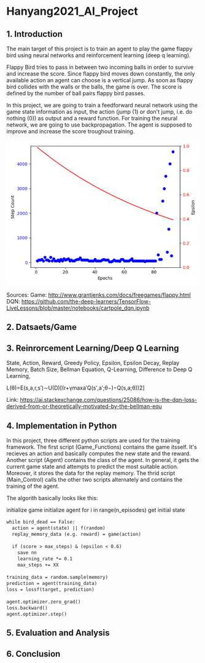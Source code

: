 # Hanyang2021_AI_Project

## 1. Introduction
The main target of this project is to train an agent to play the game flappy bird using neural networks and reinforcement learning (deep q learning).   
  
Flappy Bird tries to pass in between two incoming balls in order to survive and increase the score. Since flappy bird moves down constantly, the only available action an agent can choose is a vertical jump. As soon as flappy bird collides with the walls or the balls, the game is over. The score is defined by the number of ball pairs flappy bird passes.  
  
In this project, we are going to train a feedforward neural network using the game state information as input, 
the action (jump (1) or don't jump, i.e. do nothing (0)) as output and a reward function. For training the neural network, 
we are going to use backpropagation. The agent is supposed to improve and increase the score troughout training.  

<img src="Result_Training_Simple_Game.png">

Sources: 
Game: http://www.grantjenks.com/docs/freegames/flappy.html  
DQN: https://github.com/the-deep-learners/TensorFlow-LiveLessons/blob/master/notebooks/cartpole_dqn.ipynb


## 2. Datsaets/Game

## 3. Reinrorcement Learning/Deep Q Learning

State, Action, Reward, Greedy Policy, Epsilon, Epsilon Decay, Replay Memory, Batch Size, Bellman Equation, Q-Learning, Difference to Deep Q Learning, 

L(θ)=E(s,a,r,s′)∼U(D)[(r+γmaxa′Q(s′,a′;θ−)−Q(s,a;θ))2]

Link: https://ai.stackexchange.com/questions/25086/how-is-the-dqn-loss-derived-from-or-theoretically-motivated-by-the-bellman-equ

## 4. Implementation in Python
In this project, three different python scripts are used for the training framework. The first script (Game_Functions) contains the game itsself. It's recieves an action and basically computes the new state and the reward. Another script (Agent) contains the class of the agent. In general, it gets the current game state and attempts to predict the most suitable action. Moreover, it stores the data for the replay memory. The thrid script (Main_Control) calls the other two scripts alternately and contains the training of the agent.
  
The algorith basically looks like this:  
  
initialize game
initialize agent
for i in range(n_episodes)
    get initial state
    
    while bird_dead == False:
      action = agent(state) || f(random)
      replay_memory_data (e.g. reward) = game(action)
      
      if (score > max_steps) & (epsilon < 0.6)
        save nn
        learning_rate *= 0.1
        max_steps += XX
      
    training_data = random.sample(memory)
    prediction = agent(training_data)
    loss = lossf(target, prediction) 
    
    agent.optimizer.zero_grad() 
    loss.backward() 
    agent.optimizer.step()
    
 
      


## 5. Evaluation and Analysis

## 6. Conclusion


